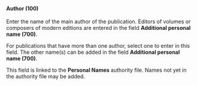 #### **Author (100)**

Enter the name of the main author of the publication. Editors of volumes or composers of modern editions are entered in the field **Additional personal name (700)**.

For publications that have more than one author, select one to enter in this field. The other name(s) can be added in the field **Additional personal name (700)**.

This field is linked to the **Personal Names** authority file. Names not yet in the authority file may be added.